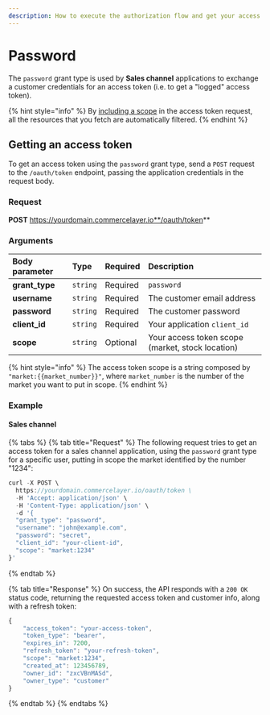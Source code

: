 ```yaml
---
description: How to execute the authorization flow and get your access token
---
```


# Password

The `password` grant type is used by **Sales channel** applications to exchange a customer credentials for an access token \(i.e. to get a "logged" access token\).

{% hint style="info" %}
By [including a scope](./#authorization-scopes) in the access token request, all the resources that you fetch are automatically filtered.
{% endhint %}

## Getting an access token

To get an access token using the `password` grant type, send a `POST` request to the `/oauth/token` endpoint, passing the application credentials in the request body.

### Request

**POST** https://yourdomain.commercelayer.io**/oauth/token**

### Arguments

| Body parameter | Type | Required | Description |
| :--- | :--- | :--- | :--- |
| **grant\_type** | `string` | Required | `password` |
| **username** | `string` | Required | The customer email address |
| **password** | `string` | Required | The customer password |
| **client\_id** | `string` | Required | Your application `client_id` |
| **scope** | `string` | Optional | Your access token scope \(market, stock location\) |

{% hint style="info" %}
The access token scope is a string composed by `"market:{{market_number}}"`, where `market_number` is the number of the market you want to put in scope.
{% endhint %}

### Example

#### Sales channel

{% tabs %}
{% tab title="Request" %}
The following request tries to get an access token for a sales channel application, using the `password` grant type for a specific user, putting in scope the market identified by the number "1234":

```javascript
curl -X POST \
  https://yourdomain.commercelayer.io/oauth/token \
  -H 'Accept: application/json' \
  -H 'Content-Type: application/json' \
  -d '{
  "grant_type": "password",
  "username": "john@example.com",
  "password": "secret",
  "client_id": "your-client-id",
  "scope": "market:1234"
}'
```
{% endtab %}

{% tab title="Response" %}
On success, the API responds with a `200 OK` status code, returning the requested access token and customer info, along with a refresh token:

```javascript
{
    "access_token": "your-access-token",
    "token_type": "bearer",
    "expires_in": 7200,
    "refresh_token": "your-refresh-token",
    "scope": "market:1234",
    "created_at": 123456789,
    "owner_id": "zxcVBnMASd",
    "owner_type": "customer"
}
```
{% endtab %}
{% endtabs %}

